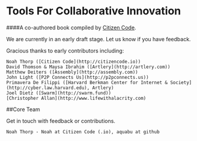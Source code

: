 # Tools For Collaborative Innovation
####A co-authored book compiled by [Citizen Code](http://citizencode.io).



We are currently in an early draft stage. Let us know if you have feedback.

Gracious thanks to early contributors including:
    
    Noah Thorp ([Citizen Code](http://citizencode.io))
    David Thomson & Maysa Ibrahim ([Artlery](http://artlery.com)) 
    Matthew Deiters ([Assembly](http://assembly.com))
    John Light ([P2P Connects Us](http://p2pconnects.us))
    Primavera De Filippi ([Harvard Berkman Center for Internet & Society](http://cyber.law.harvard.edu), Artlery)
    Joel Dietz ([Swarm](http://swarm.fund))
    [Christopher Allan](http://www.lifewithalacrity.com)

##Core Team

Get in touch with feedback or contributions.

    Noah Thorp - Noah at Citizen Code (.io), aquabu at github

